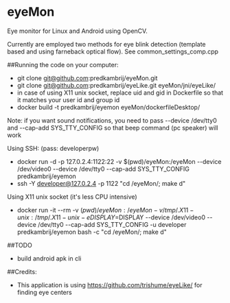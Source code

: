 eyeMon
======

Eye monitor for Linux and Android using OpenCV.

Currently are employed two methods for eye blink detection (template based and using farneback optical flow). See common_settings_comp.cpp

##Running the code on your computer:
- git clone git@github.com:predkambrij/eyeMon.git
- git clone git@github.com:predkambrij/eyeLike.git eyeMon/jni/eyeLike/
- in case of using X11 unix socket, replace uid and gid in Dockerfile so that it matches your user id and group id
- docker build -t predkambrij/eyemon eyeMon/dockerfileDesktop/

Note: if you want sound notifications, you need to pass --device /dev/tty0 and --cap-add SYS_TTY_CONFIG so that beep command (pc speaker) will work

Using SSH: (pass: developerpw)
- docker run -d -p 127.0.2.4:1122:22 -v $(pwd)/eyeMon:/eyeMon --device /dev/video0 --device /dev/tty0 --cap-add SYS_TTY_CONFIG predkambrij/eyemon
- ssh -Y developer@127.0.2.4 -p 1122 "cd /eyeMon/; make d"

Using X11 unix socket (it's less CPU intensive)
- docker run -it --rm -v $(pwd)/eyeMon:/eyeMon -v /tmp/.X11-unix:/tmp/.X11-unix -e DISPLAY=$DISPLAY --device /dev/video0 --device /dev/tty0 --cap-add SYS_TTY_CONFIG -u developer predkambrij/eyemon bash -c "cd /eyeMon/; make d"


##TODO
- build android apk in cli

##Credits:
- This application is using https://github.com/trishume/eyeLike/ for finding eye centers


